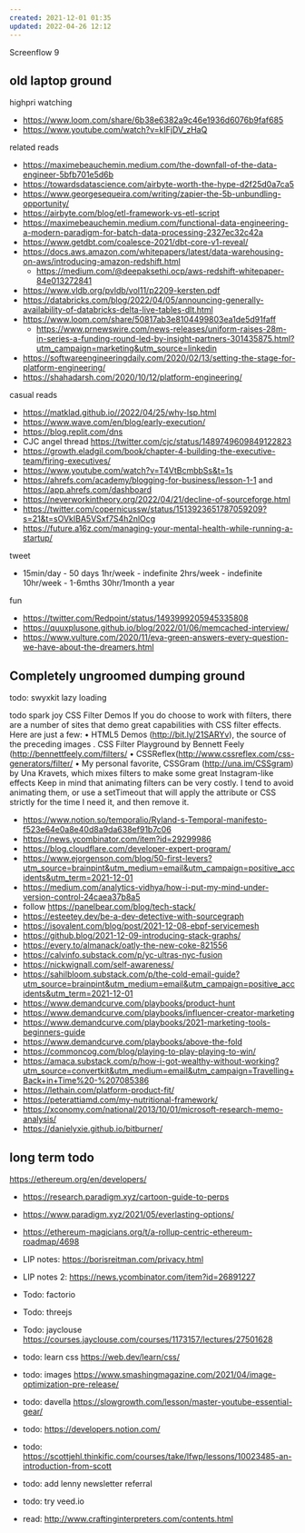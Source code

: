 ```yaml
---
created: 2021-12-01 01:35
updated: 2022-04-26 12:12
---
```


Screenflow 9

## old laptop ground

highpri watching
- https://www.loom.com/share/6b38e6382a9c46e1936d6076b9faf685
- https://www.youtube.com/watch?v=kIFjDV_zHaQ

related reads
- https://maximebeauchemin.medium.com/the-downfall-of-the-data-engineer-5bfb701e5d6b
- https://towardsdatascience.com/airbyte-worth-the-hype-d2f25d0a7ca5
- https://www.georgesequeira.com/writing/zapier-the-5b-unbundling-opportunity/
- https://airbyte.com/blog/etl-framework-vs-etl-script
- https://maximebeauchemin.medium.com/functional-data-engineering-a-modern-paradigm-for-batch-data-processing-2327ec32c42a
- https://www.getdbt.com/coalesce-2021/dbt-core-v1-reveal/
- https://docs.aws.amazon.com/whitepapers/latest/data-warehousing-on-aws/introducing-amazon-redshift.html
	- https://medium.com/@deepaksethi.ocp/aws-redshift-whitepaper-84e013272841
- https://www.vldb.org/pvldb/vol11/p2209-kersten.pdf
- https://databricks.com/blog/2022/04/05/announcing-generally-availability-of-databricks-delta-live-tables-dlt.html
- https://www.loom.com/share/50817ab3e8104499803ea1de5d91faff
	- https://www.prnewswire.com/news-releases/uniform-raises-28m-in-series-a-funding-round-led-by-insight-partners-301435875.html?utm_campaign=marketing&utm_source=linkedin
- https://softwareengineeringdaily.com/2020/02/13/setting-the-stage-for-platform-engineering/
- https://shahadarsh.com/2020/10/12/platform-engineering/

casual reads
- https://matklad.github.io//2022/04/25/why-lsp.html
- https://www.wave.com/en/blog/early-execution/
- https://blog.replit.com/dns
- CJC angel thread https://twitter.com/cjc/status/1489749609849122823
- https://growth.eladgil.com/book/chapter-4-building-the-executive-team/firing-executives/
- https://www.youtube.com/watch?v=T4VtBcmbbSs&t=1s
- https://ahrefs.com/academy/blogging-for-business/lesson-1-1 and https://app.ahrefs.com/dashboard
- https://neverworkintheory.org/2022/04/21/decline-of-sourceforge.html
- https://twitter.com/copernicussw/status/1513923651787059209?s=21&t=sOVkIBA5VSxf7S4h2nlOcg
- https://future.a16z.com/managing-your-mental-health-while-running-a-startup/


tweet
- 15min/day - 50 days
1hr/week - indefinite
2hrs/week - indefinite
10hr/week - 1-6mths
30hr/1month a year


fun
- https://twitter.com/Redpoint/status/1493999205945335808
- https://quuxplusone.github.io/blog/2022/01/06/memcached-interview/
- https://www.vulture.com/2020/11/eva-green-answers-every-question-we-have-about-the-dreamers.html


## Completely ungroomed dumping ground

todo: swyxkit lazy loading

todo spark joy CSS Filter Demos
If you do choose to work with filters, there are a number of sites that demo great
capabilities with CSS filter effects. Here are just a few:
• HTML5 Demos (<http://bit.ly/21SARYv>), the source of the preceding images
. CSS Filter Playground by Bennett Feely (<http://bennettfeely.com/filters/>
• CSSReflex(<http://www.cssreflex.com/css-generators/filter/>
• My personal favorite, CSSGram (<http://una.im/CSSgram>) by Una Kravets, which
mixes filters to make some great Instagram-like effects
Keep in mind that animating filters can be very costly. I tend to avoid animating
them, or use a setTimeout that will apply the attribute or CSS strictly for the time I
need it, and then remove it.

- <https://www.notion.so/temporalio/Ryland-s-Temporal-manifesto-f523e64e0a8e40d8a9da638ef91b7c06>
- <https://news.ycombinator.com/item?id=29299986>
- <https://blog.cloudflare.com/developer-expert-program/>
- <https://www.ejorgenson.com/blog/50-first-levers?utm_source=brainpint&utm_medium=email&utm_campaign=positive_accidents&utm_term=2021-12-01>
- <https://medium.com/analytics-vidhya/how-i-put-my-mind-under-version-control-24caea37b8a5>
- follow <https://panelbear.com/blog/tech-stack/>
- <https://esteetey.dev/be-a-dev-detective-with-sourcegraph>
- <https://isovalent.com/blog/post/2021-12-08-ebpf-servicemesh>
- <https://github.blog/2021-12-09-introducing-stack-graphs/>
- <https://every.to/almanack/oatly-the-new-coke-821556>
- <https://calvinfo.substack.com/p/yc-ultras-nyc-fusion>
- <https://nickwignall.com/self-awareness/>
- <https://sahilbloom.substack.com/p/the-cold-email-guide?utm_source=brainpint&utm_medium=email&utm_campaign=positive_accidents&utm_term=2021-12-01>
- <https://www.demandcurve.com/playbooks/product-hunt>
- <https://www.demandcurve.com/playbooks/influencer-creator-marketing>
- <https://www.demandcurve.com/playbooks/2021-marketing-tools-beginners-guide>
- <https://www.demandcurve.com/playbooks/above-the-fold>
- <https://commoncog.com/blog/playing-to-play-playing-to-win/>
- <https://amaca.substack.com/p/how-i-got-wealthy-without-working?utm_source=convertkit&utm_medium=email&utm_campaign=Travelling+Back+in+Time%20-%207085386>
- <https://lethain.com/platform-product-fit/>
- <https://peterattiamd.com/my-nutritional-framework/>
- <https://xconomy.com/national/2013/10/01/microsoft-research-memo-analysis/>
- <https://danielyxie.github.io/bitburner/>

## long term todo

<https://ethereum.org/en/developers/>

- <https://research.paradigm.xyz/cartoon-guide-to-perps>

- <https://www.paradigm.xyz/2021/05/everlasting-options/>

- <https://ethereum-magicians.org/t/a-rollup-centric-ethereum-roadmap/4698>

- LIP notes: <https://borisreitman.com/privacy.html>

- LIP notes 2: <https://news.ycombinator.com/item?id=26891227>

- Todo: factorio

- Todo: threejs

- Todo: jayclouse <https://courses.jayclouse.com/courses/1173157/lectures/27501628>

- todo: learn css <https://web.dev/learn/css/>

- todo: images <https://www.smashingmagazine.com/2021/04/image-optimization-pre-release/>

- todo: davella <https://slowgrowth.com/lesson/master-youtube-essential-gear/>

- todo: <https://developers.notion.com/>

- todo: <https://scottjehl.thinkific.com/courses/take/lfwp/lessons/10023485-an-introduction-from-scott>

- todo: add lenny newsletter referral

- todo: try veed.io

- read: <http://www.craftinginterpreters.com/contents.html>

